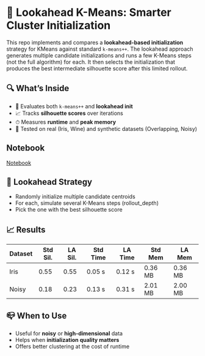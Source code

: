 # 🧠 Lookahead K-Means: Smarter Cluster Initialization

This repo implements and compares a **lookahead-based initialization** strategy for KMeans against standard `k-means++`. The lookahead approach generates multiple candidate initializations and runs a few K-Means steps (not the full algorithm) for each. It then selects the initialization that produces the best intermediate silhouette score after this limited rollout.

## 🔍 What’s Inside

* 📆 Evaluates both `k-means++` and **lookahead init**
* 📈 Tracks **silhouette scores** over iterations
* ⏱ Measures **runtime** and **peak memory**
* 🧪 Tested on real (Iris, Wine) and synthetic datasets (Overlapping, Noisy)

## Notebook

[Notebook](lookahead-kmeans.ipynb)

## 🧠 Lookahead Strategy

* Randomly initialize multiple candidate centroids
* For each, simulate several K-Means steps (rollout_depth)
* Pick the one with the best silhouette score

## 📈 Results

| Dataset | Std Sil. | LA Sil. | Std Time | LA Time | Std Mem | LA Mem  |
| ------- | -------- | ------- | -------- | ------- | ------- | ------- |
| Iris    | 0.55     | 0.55    | 0.05 s   | 0.12 s  | 0.36 MB | 0.36 MB |
| Noisy   | 0.18     | 0.23    | 0.13 s   | 0.31 s  | 2.01 MB | 2.00 MB |

## 📪 When to Use

* Useful for **noisy** or **high-dimensional** data
* Helps when **initialization quality matters**
* Offers better clustering at the cost of runtime

